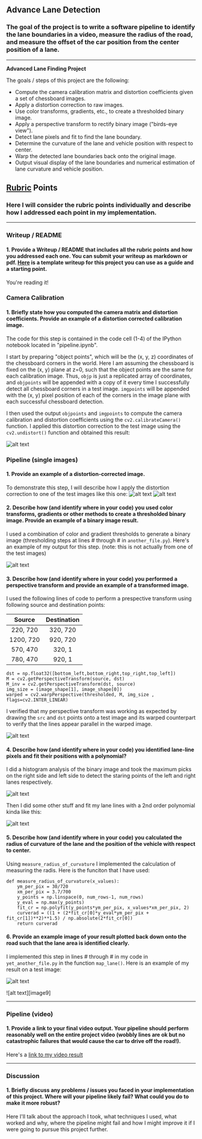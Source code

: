 ## Advance Lane Detection

### The goal of the project is to write a software pipeline to identify the lane boundaries in a video, measure the radius of the road, and measure the offset of the car position from the center position of a lane.
---

**Advanced Lane Finding Project**

The goals / steps of this project are the following:

* Compute the camera calibration matrix and distortion coefficients given a set of chessboard images.
* Apply a distortion correction to raw images.
* Use color transforms, gradients, etc., to create a thresholded binary image.
* Apply a perspective transform to rectify binary image ("birds-eye view").
* Detect lane pixels and fit to find the lane boundary.
* Determine the curvature of the lane and vehicle position with respect to center.
* Warp the detected lane boundaries back onto the original image.
* Output visual display of the lane boundaries and numerical estimation of lane curvature and vehicle position.

[//]: # (Image References)

[image1]: ./CarND-Advanced-Lane-Lines/camera_calibration.png "Undistorted"
[image2]: ./CarND-Advanced-Lane-Lines/examples/original_image.png "Road Transformed"
[image3]: ./CarND-Advanced-Lane-Lines/examples/undistorted_image.png "Road Transformed"
[image4]: ./CarND-Advanced-Lane-Lines/examples/binary_image.png "Binary Example"
[image5]: ./CarND-Advanced-Lane-Lines/examples/warped_image.png "Warped Image"
[image6]: ./CarND-Advanced-Lane-Lines/examples/histogram.png "Histogram Image"
[image7]: ./CarND-Advanced-Lane-Lines/examples/poly.png "Ploy Image"
[image8]: ./CarND-Advanced-Lane-Lines/examples/anotated.png "Anotated Image"

## [Rubric](https://review.udacity.com/#!/rubrics/571/view) Points

### Here I will consider the rubric points individually and describe how I addressed each point in my implementation.  

---

### Writeup / README

#### 1. Provide a Writeup / README that includes all the rubric points and how you addressed each one.  You can submit your writeup as markdown or pdf.  [Here](https://github.com/udacity/CarND-Advanced-Lane-Lines/blob/master/writeup_template.md) is a template writeup for this project you can use as a guide and a starting point.  

You're reading it!

### Camera Calibration

#### 1. Briefly state how you computed the camera matrix and distortion coefficients. Provide an example of a distortion corrected calibration image.

The code for this step is contained in the code cell (1-4) of the IPython notebook located in "pipeline.ipynb".  

I start by preparing "object points", which will be the (x, y, z) coordinates of the chessboard corners in the world. Here I am assuming the chessboard is fixed on the (x, y) plane at z=0, such that the object points are the same for each calibration image.  Thus, `objp` is just a replicated array of coordinates, and `objpoints` will be appended with a copy of it every time I successfully detect all chessboard corners in a test image.  `imgpoints` will be appended with the (x, y) pixel position of each of the corners in the image plane with each successful chessboard detection.  

I then used the output `objpoints` and `imgpoints` to compute the camera calibration and distortion coefficients using the `cv2.calibrateCamera()` function.  I applied this distortion correction to the test image using the `cv2.undistort()` function and obtained this result: 

![alt text][image1]

### Pipeline (single images)

#### 1. Provide an example of a distortion-corrected image.

To demonstrate this step, I will describe how I apply the distortion correction to one of the test images like this one:
![alt text][image2]
![alt text][image3]

#### 2. Describe how (and identify where in your code) you used color transforms, gradients or other methods to create a thresholded binary image.  Provide an example of a binary image result.

I used a combination of color and gradient thresholds to generate a binary image (thresholding steps at lines # through # in `another_file.py`).  Here's an example of my output for this step.  (note: this is not actually from one of the test images)

![alt text][image4]

#### 3. Describe how (and identify where in your code) you performed a perspective transform and provide an example of a transformed image.

I used the following lines of code to perform a prespective transform using following source and destination points:

| Source        | Destination   | 
|:-------------:|:-------------:| 
| 220, 720      | 320, 720      | 
| 1200, 720     | 920, 720      |
| 570, 470      | 320, 1        |
| 780, 470      | 920, 1        |

```
dst = np.float32([bottom_left,bottom_right,top_right,top_left])
M = cv2.getPerspectiveTransform(source, dst)
M_inv = cv2.getPerspectiveTransform(dst, source)
img_size = (image_shape[1], image_shape[0])
warped = cv2.warpPerspective(thresholded, M, img_size , flags=cv2.INTER_LINEAR)
```

I verified that my perspective transform was working as expected by drawing the `src` and `dst` points onto a test image and its warped counterpart to verify that the lines appear parallel in the warped image.

![alt text][image5]

#### 4. Describe how (and identify where in your code) you identified lane-line pixels and fit their positions with a polynomial?
I did a histogram analysis of the binary image and took the maximum picks on the right side and left side to detect the staring points of the left and right lanes respectively. 

![alt text][image6]

Then I did some other stuff and fit my lane lines with a 2nd order polynomial kinda like this:

![alt text][image7]



#### 5. Describe how (and identify where in your code) you calculated the radius of curvature of the lane and the position of the vehicle with respect to center.

Using `measure_radius_of_curvature` I implemented the calculation of measuring the radis. Here is the funciton that I have used:
```
def measure_radius_of_curvature(x_values):
    ym_per_pix = 30/720 
    xm_per_pix = 3.7/700 
    y_points = np.linspace(0, num_rows-1, num_rows)
    y_eval = np.max(y_points)
    fit_cr = np.polyfit(y_points*ym_per_pix, x_values*xm_per_pix, 2)
    curverad = ((1 + (2*fit_cr[0]*y_eval*ym_per_pix + fit_cr[1])**2)**1.5) / np.absolute(2*fit_cr[0])
    return curverad
```

#### 6. Provide an example image of your result plotted back down onto the road such that the lane area is identified clearly.

I implemented this step in lines # through # in my code in `yet_another_file.py` in the function `map_lane()`.  Here is an example of my result on a test image:

![alt text][image8]


![alt text][image9]

---

### Pipeline (video)

#### 1. Provide a link to your final video output.  Your pipeline should perform reasonably well on the entire project video (wobbly lines are ok but no catastrophic failures that would cause the car to drive off the road!).

Here's a [link to my video result](./project_video.mp4)

---

### Discussion

#### 1. Briefly discuss any problems / issues you faced in your implementation of this project.  Where will your pipeline likely fail?  What could you do to make it more robust?

Here I'll talk about the approach I took, what techniques I used, what worked and why, where the pipeline might fail and how I might improve it if I were going to pursue this project further.  
